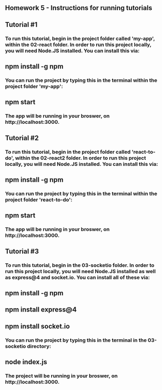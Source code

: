## Homework 5 - Instructions for running tutorials

## Tutorial #1
### To run this tutorial, begin in the project folder called 'my-app', within the 02-react folder. In order to run this project locally, you will need Node.JS installed. You can install this via:
## npm install -g npm

### You can run the project by typing this in the terminal within the project folder 'my-app':
## npm start

### The app will be running in your broswer, on http://localhost:3000.

## Tutorial #2
### To run this tutorial, begin in the project folder called 'react-to-do', within the 02-react2 folder. In order to run this project locally, you will need Node.JS installed. You can install this via:
## npm install -g npm

### You can run the project by typing this in the terminal within the project folder 'react-to-do':
## npm start

### The app will be running in your broswer, on http://localhost:3000.

## Tutorial #3
### To run this tutorial, begin in the 03-socketio folder. In order to run this project locally, you will need Node.JS installed as well as express@4 and socket.io. You can install all of these via:
## npm install -g npm
## npm install express@4

## npm install socket.io

### You can run the project by typing this in the terminal in the 03-socketio directory:
## node index.js

### The project will be running in your broswer, on http://localhost:3000.